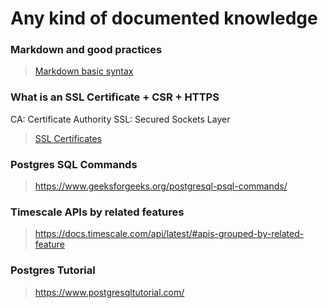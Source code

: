 Any kind of documented knowledge
===============================


### Markdown and good practices

> [Markdown basic syntax](https://www.markdownguide.org/basic-syntax/)


### What is an SSL Certificate + CSR + HTTPS

CA: Certificate Authority
SSL: Secured Sockets Layer

> [SSL Certificates](https://www.digicert.com/what-is-an-ssl-certificate)


### Postgres SQL Commands

> https://www.geeksforgeeks.org/postgresql-psql-commands/


### Timescale APIs by related features

> https://docs.timescale.com/api/latest/#apis-grouped-by-related-feature

### Postgres Tutorial

> https://www.postgresqltutorial.com/

